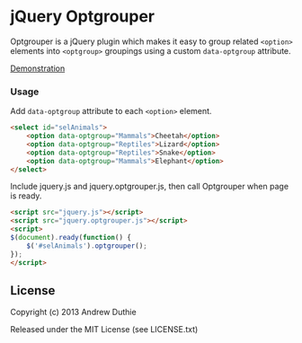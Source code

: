 # jQuery Optgrouper

Optgrouper is a jQuery plugin which makes it easy to group related `<option>` elements into `<optgroup>` groupings using a custom `data-optgroup` attribute.

[Demonstration](http://aduth.github.com/jquery.optgrouper/)

### Usage

Add `data-optgroup` attribute to each `<option>` element.

```html
<select id="selAnimals">
    <option data-optgroup="Mammals">Cheetah</option>
    <option data-optgroup="Reptiles">Lizard</option>
    <option data-optgroup="Reptiles">Snake</option>
    <option data-optgroup="Mammals">Elephant</option>
</select>
```

Include jquery.js and jquery.optgrouper.js, then call Optgrouper when page is ready.

```html
<script src="jquery.js"></script>
<script src="jquery.optgrouper.js"></script>
<script>
$(document).ready(function() {
    $('#selAnimals').optgrouper();
});
</script>
```

## License

Copyright (c) 2013 Andrew Duthie

Released under the MIT License (see LICENSE.txt)
